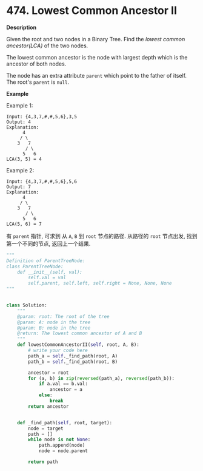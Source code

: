 # 474. Lowest Common Ancestor II

**Description**

Given the root and two nodes in a Binary Tree. Find the *lowest common ancestor(LCA)* of the two nodes.

The lowest common ancestor is the node with largest depth which is the ancestor of both nodes.

The node has an extra attribute `parent` which point to the father of itself. The root's `parent` is `null`.

**Example**

Example 1:

```
Input: {4,3,7,#,#,5,6},3,5
Output: 4
Explanation: 
      4
     / \
    3   7
       / \
      5   6
LCA(3, 5) = 4
```

Example 2:

```
Input: {4,3,7,#,#,5,6},5,6
Output: 7
Explanation:
      4
     / \
    3   7
       / \
      5   6
LCA(5, 6) = 7
```


有 `parent` 指针, 可求到 从 `A`, `B` 到 `root` 节点的路径. 从路径的 `root` 节点出发, 找到第一个不同的节点, 返回上一个结果.


```python
"""
Definition of ParentTreeNode:
class ParentTreeNode:
    def __init__(self, val):
        self.val = val
        self.parent, self.left, self.right = None, None, None
"""


class Solution:
    """
    @param: root: The root of the tree
    @param: A: node in the tree
    @param: B: node in the tree
    @return: The lowest common ancestor of A and B
    """
    def lowestCommonAncestorII(self, root, A, B):
        # write your code here
        path_a = self._find_path(root, A)
        path_b = self._find_path(root, B)

        ancestor = root
        for (a, b) in zip(reversed(path_a), reversed(path_b)):
            if a.val == b.val:
                ancestor = a
            else:
                break
        return ancestor


    def _find_path(self, root, target):
        node = target
        path = []
        while node is not None:
            path.append(node)
            node = node.parent

        return path
```
